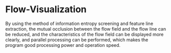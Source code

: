 # Flow-Visualization


By using the method of information entropy screening and feature line extraction, the mutual occlusion between the flow field and the flow line can be reduced, and the characteristics of the flow field can be displayed more clearly, and parallel processing can be performed, which makes the program good processing power and operation speed.

